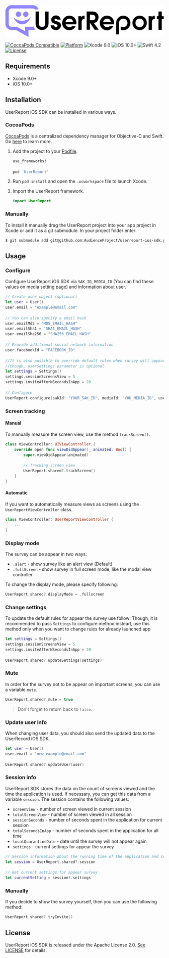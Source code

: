 ![architecture overview](docs/UserReport.svg)

[![CocoaPods Compatible](https://img.shields.io/cocoapods/v/UserReport.svg)](https://cocoapods.org/pods/UserReport)
[![Platform](https://img.shields.io/cocoapods/p/UserReport.svg?style=flat)](http://cocoadocs.org/docsets/UserReport)
![Xcode 9.0](https://img.shields.io/badge/Xcode-9.0-blue.svg)
![iOS 10.0+](https://img.shields.io/badge/iOS-10.0%2B-blue.svg)
![Swift 4.2](https://img.shields.io/badge/Swift-4.2-orange.svg)
[![License](https://img.shields.io/cocoapods/l/UserReport.svg)](https://raw.githubusercontent.com/AudienceProject/userreport-ios-sdk/master/LICENSE)



## Requirements
- Xcode 9.0+
- iOS 10.0+

## Installation
UserReport iOS SDK can be installed in various ways.

### CocoaPods
[CocoaPods](https://cocoapods.org/) is a centralized dependency manager for
Objective-C and Swift. Go [here](https://guides.cocoapods.org/using/index.html)
to learn more.

1. Add the project to your [Podfile](https://guides.cocoapods.org/using/the-podfile.html).

    ```ruby
    use_frameworks!

    pod 'UserReport'
    ```
2. Run `pod install` and open the `.xcworkspace` file to launch Xcode.
3. Import the UserReport framework.

    ```swift
    import UserReport
    ```

### Manually
To install it manually drag the UserReport project into your app project in Xcode or add it as a git submodule.
In your project folder enter:
```bash
$ git submodule add git@github.com:AudienceProject/userreport-ios-sdk.git
```

## Usage
### Configure
Configure UserReport iOS SDK via `SAK_ID`, `MEDIA_ID` (You can find these values on media setting page) and information about user.

```swift
// Create user object (optional)
let user = User()
user.email = "example@email.com"

// You can also specify a email hash
user.emailMd5 = "MD5_EMAIL_HASH"
user.emailSha1 = "SHA1_EMAIL_HASH"
user.emailSha256 = "SHA256_EMAIL_HASH"

// Provide additional social network information
user.facebookId = "FACEBOOK_ID"

//It is also possible to override default rules when survey will appear;
//though, userSettings parameter is optional
let settings = Settings()
settings.sessionScreensView = 5
settings.inviteAfterNSecondsInApp = 20

// Configure
UserReport.configure(sakId: "YOUR_SAK_ID", mediaId: "YOU_MEDIA_ID", user: user, userSetting: setting)

```
### Screen tracking
#### Manual
To manually measure the screen view, use the method `trackScreen()`.

```swift
class ViewController: UIViewController {
	override open func viewDidAppear(_ animated: Bool) {
        super.viewDidAppear(animated)

        // Tracking screen view
        UserReport.shared?.trackScreen()
    }
}
```

#### Automatic
If you want to automatically measure views as screens using the `UserReportViewController` class.

```swift
class ViewController: UserReportViewController {
	...
}
```

### Display mode
The survey can be appear in two ways:

- `.alert` - show survey like an alert view (Default)
- `.fullScreen` - show survey in full screen mode, like the modal view controller

To change the display mode, please specify following:

```swift
UserReport.shared?.displayMode = .fullscreen
```

### Change settings
To update the default rules for appear the survey use follow:
Though, it is recommended to pass `Settings` to configure method instead, use this method only when you want to change rules for already launched app
```swift
let settings = Settings()
settings.sessionScreensView = 5
settings.inviteAfterNSecondsInApp = 20

UserReport.shared?.updateSettings(settings)
```

### Mute
In order for the survey not to be appear on important screens, you can use a variable `mute`.

```swift
UserReport.shared?.mute = true
```
> Don't forget to return back to `false`.


### Update user info
When changing user data, you should also send the updated data to the UserRecord iOS SDK.

```swift
let user = User()
user.email = "new_example@email.com"

UserReport.shared?.updateUser(user)
```

### Session info
UserReport SDK stores the data on the count of screens viewed and the time the application is used. If necessary, you can get this data from a variable `session`. The session contains the following values:

- `screenView` - number of screen viewed in current session
- `totalScreenView` - number of screen viewed in all session
- `sessionSeconds` - number of seconds spent in the application for current session
- `totalSecondsInApp` - number of seconds spent in the application for all time
- `localQuarantineDate` - date until the survey will not appear again
- `settings` - current settings for appear the survey


```swift
// Session information about the running time of the application and screen views
let session = UserReport.shared?.session

// Get current settings for appear survey
let currentSetting = session?.settings
```

### Manually
If you decide to show the survey yourself, then you can use the following method:

```swift
UserReport.shared?.tryInvite()
```
## License

UserReport iOS SDK is released under the Apache License 2.0. [See LICENSE](https://github.com/AudienceProject/userreport-ios-sdk/blob/master/LICENSE) for details.
